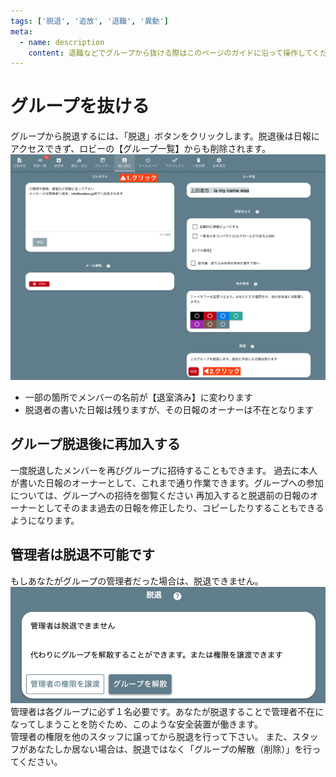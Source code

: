 ```yaml
---
tags: ['脱退', '追放', '退職', '異動']
meta:
  - name: description
    content: 退職などでグループから抜ける際はこのページのガイドに沿って操作してください
---
```

# グループを抜ける
グループから脱退するには、「脱退」ボタンをクリックします。脱退後は日報にアクセスできず、ロビーの【グループ一覧】からも削除されます。
![個人設定をクリックし、画面右下にある「脱退」ボタンをクリックします](./setting/s18.png)

- 一部の箇所でメンバーの名前が【退室済み】に変わります
- 脱退者の書いた日報は残りますが、その日報のオーナーは不在となります

## グループ脱退後に再加入する
一度脱退したメンバーを再びグループに招待することもできます。
過去に本人が書いた日報のオーナーとして、これまで通り作業できます。グループへの参加については、グループへの招待を御覧ください
再加入すると脱退前の日報のオーナーとしてそのまま過去の日報を修正したり、コピーしたりすることもできるようになります。

## 管理者は脱退不可能です
もしあなたがグループの管理者だった場合は、脱退できません。
![グループから脱退できないケース](./setting/s19.png)
管理者は各グループに必ず１名必要です。あなたが脱退することで管理者不在になってしまうことを防ぐため、このような安全装置が働きます。  
管理者の権限を他のスタッフに譲ってから脱退を行って下さい。
また、スタッフがあなたしか居ない場合は、脱退ではなく「グループの解散（削除）」を行ってください。


